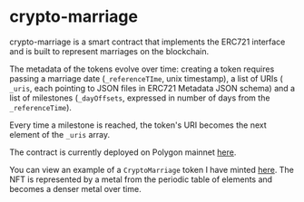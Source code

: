 # crypto-marriage

crypto-marriage is a smart contract that implements the ERC721 interface and is built to represent marriages on the blockchain.

The metadata of the tokens evolve over time: creating a token requires passing a marriage date (`_referenceTIme`, unix timestamp), a list of URIs ( `_uris`, each pointing to JSON files in ERC721 Metadata JSON schema) and a list of milestones (`_dayOffsets`, expressed in number of days from the `_referenceTime`).

Every time a milestone is reached, the token's URI becomes the next element of the `_uris` array.

The contract is currently deployed on Polygon mainnet [here](https://polygonscan.com/address/0x45B807EeD14A85A31534238DB52985eC3555e01D).

You can view an example of a `CryptoMarriage` token I have minted [here](https://showtime.io/t/polygon/0x45b807eed14a85a31534238db52985ec3555e01d/0). The NFT is represented by a metal from the periodic table of elements and becomes a denser metal over time.
